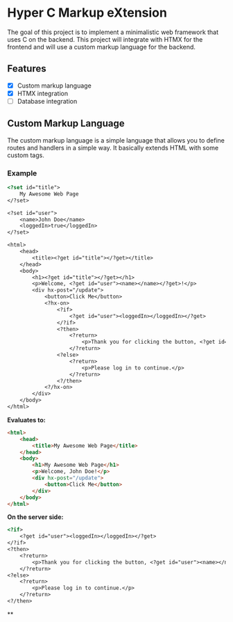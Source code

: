 # Hyper C Markup eXtension

The goal of this project is to implement a minimalistic web framework that uses C on the backend. This project will integrate with HTMX for the frontend and will use a custom markup language for the backend.

## Features

- [x] Custom markup language
- [x] HTMX integration
- [ ] Database integration

## Custom Markup Language

The custom markup language is a simple language that allows you to define routes and handlers in a simple way. It basically extends HTML with some custom tags.

### Example

```html
<?set id="title">
    My Awesome Web Page
</?set>

<?set id="user">
    <name>John Doe</name>
    <loggedIn>true</loggedIn>
</?set>

<html>
    <head>
        <title><?get id="title"></?get></title>
    </head>
    <body>
        <h1><?get id="title"></?get></h1>
        <p>Welcome, <?get id="user"><name></name></?get>!</p>
        <div hx-post="/update">
            <button>Click Me</button>
            <?hx-on>
                <?if>
                    <?get id="user"><loggedIn></loggedIn></?get>
                </?if>
                <?then>
                    <?return>
                        <p>Thank you for clicking the button, <?get id="user"><name></name></?get>!</p>
                    </?return>
                <?else>
                    <?return>
                        <p>Please log in to continue.</p>
                    </?return>
                <?/then>
            <?/hx-on>
        </div>
    </body>
</html>
```

**Evaluates to:**

```html
<html>
    <head>
        <title>My Awesome Web Page</title>
    </head>
    <body>
        <h1>My Awesome Web Page</h1>
        <p>Welcome, John Doe!</p>
        <div hx-post="/update">
            <button>Click Me</button>
        </div>
    </body>
</html>
```

**On the server side:**
```html
<?if>
    <?get id="user"><loggedIn></loggedIn></?get>
</?if>
<?then>
    <?return>
        <p>Thank you for clicking the button, <?get id="user"><name></name></?get>!</p>
    </?return>
<?else>
    <?return>
        <p>Please log in to continue.</p>
    </?return>
<?/then>
```

**